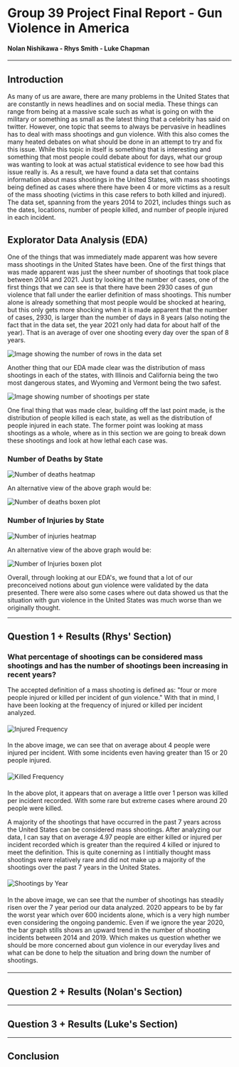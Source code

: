 # Group 39 Project Final Report - Gun Violence in America
#### Nolan Nishikawa - Rhys Smith - Luke Chapman

---
## Introduction
As many of us are aware, there are many problems in the United States that are constantly in news headlines and on social media. These things can range from being at a massive scale such as what is going on with the military or something as small as the latest thing that a celebrity has said on twitter. However, one topic that seems to always be pervasive in headlines has to deal with mass shootings and gun violence. With this also comes the many heated debates on what should be done in an attempt to try and fix this issue. While this topic in itself is something that is interesting and something that most people could debate about for days, what our group was wanting to look at was actual statistical evidence to see how bad this issue really is. As a result, we have found a data set that contains information about mass shootings in the United States, with mass shootings being defined as cases where there have been 4 or more victims as a result of the mass shooting (victims in this case refers to both killed and injured). The data set, spanning from the years 2014 to 2021, includes things such as the dates, locations, number of people killed, and number of people injured in each incident. 

## Explorator Data Analysis (EDA)
One of the things that was immediately made apparent was how severe mass shootings in the United States have been. One of the first things that was made apparent was just the sheer number of shootings that took place between 2014 and 2021. Just by looking at the number of cases, one of the first things that we can see is that there have been 2930 cases of gun violence that fall under the earlier definition of mass shootings. This number alone is already something that most people would be shocked at hearing, but this only gets more shocking when it is made apparent that the number of cases, 2930, is larger than the number of days in 8 years (also noting the fact that in the data set, the year 2021 only had data for about half of the year). That is an average of over one shooting every day over the span of 8 years. 

![Image showing the number of rows in the data set](images/NumberOfRows.png)

Another thing that our EDA made clear was the distribution of mass shootings in each of the states, with Illinois and California being the two most dangerous states, and Wyoming and Vermont being the two safest.

![Image showing number of shootings per state](images/NumberPerStateBar.png)

One final thing that was made clear, building off the last point made, is the distribution of people killed is each state, as well as the distribution of people injured in each state. The former point was looking at mass shootings as a whole, where as in this section we are going to break down these shootings and look at how lethal each case was.

### Number of Deaths by State

![Number of deaths heatmap](images/NumberOfDeathsHeatmap.png)

An alternative view of the above graph would be:

![Number of deaths boxen plot](images/NumberKilledBoxen.png)

### Number of Injuries by State

![Number of injuries heatmap](images/NumberOfInjuredHeatmap.png)

An alternative view of the above graph would be:

![Number of Injuries boxen plot](images/NumberInjuredBoxen.png)



Overall, through looking at our EDA's, we found that a lot of our preconceived notions about gun violence were validated by the data presented. There were also some cases where out data showed us that the situation with gun violence in the United States was much worse than we originally thought.

---

## Question 1 + Results (Rhys' Section)
### What percentage of shootings can be considered mass shootings and has the number of shootings been increasing in recent years?
The accepted definition of a mass shooting is defined as: "four or more people injured or killed per incident of gun violence." With that in mind, I have been looking at the frequency of injured or killed per incident analyzed. 
####
![Injured Frequency](../project-group39/images/injured_frequency_rhys.png)
####
In the above image, we can see that on average about 4 people were injured per incident. With some incidents even having greater than 15 or 20 people injured. 
####
![Killed Frequency](../project-group39/images/killed_frequency_rhys.png)
####
In the above plot, it appears that on average a little over 1 person was killed per incident recorded. With some rare but extreme cases where around 20 people were killed.

A majority of the shootings that have occurred in the past 7 years across the United States can be considered mass shootings. After analyzing our data, I can say that on average 4.97 people are either killed or injured per incident recorded which is greater than the required 4 killed or injured to meet the definition. This is quite conerning as I intitially thought mass shootings were relatively rare and did not make up a majority of the shootings over the past 7 years in the United States.
####
![Shootings by Year](../project-group39/images/per_year.png)
####

In the above image, we can see that the number of shootings has steadily risen over the 7 year period our data analyzed. 2020 appears to be by far the worst year which over 600 incidents alone, which is a very high number even considering the ongoing pandemic. Even if we ignore the year 2020, the bar graph stills shows an upward trend in the number of shooting incidents between 2014 and 2019. Which makes us question whether we should be more concerned about gun violence in our everyday lives and what can be done to help the situation and bring down the number of shootings.
####



---

## Question 2 + Results (Nolan's Section)

---

## Question 3 + Results (Luke's Section)

---

## Conclusion